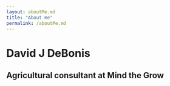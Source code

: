 ```yaml
---
layout: aboutMe.md
title: "About me"
permalink: /aboutMe.md
---
```


# David J DeBonis
## Agricultural consultant at Mind the Grow
